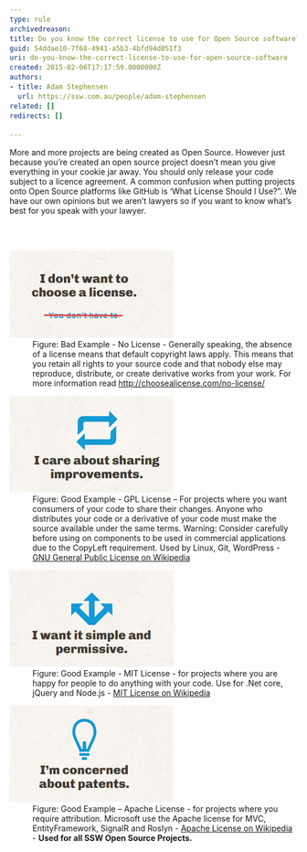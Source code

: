 ```yaml
---
type: rule
archivedreason: 
title: Do you know the correct license to use for Open Source software?
guid: 54ddae10-7f68-4941-a5b3-4bfd94d051f3
uri: do-you-know-the-correct-license-to-use-for-open-source-software
created: 2015-02-06T17:17:59.0000000Z
authors:
- title: Adam Stephensen
  url: https://ssw.com.au/people/adam-stephensen
related: []
redirects: []

---
```



<p>More and more projects are being created as Open Source. However just because you’re created an open source project doesn’t mean you give everything in your cookie jar away. You should only release your code subject to a licence agreement.<span class="s1"> </span>A common confusion when putting projects onto Open Source platforms like GitHub is ‘What License Should I Use?”. We have our own opinions but we aren’t lawyers so if you want to know what’s best for you speak with your lawyer.</p>
<br><excerpt class='endintro'></excerpt><br>
<dl class="badImage"><dt>
      <img src="license-bad.png" alt="" />
   </dt><dd>Figure: Bad Example - No License -​ Generally speaking, the absence of a license means that default copyright laws apply. This means that you retain all rights to your source code and that nobody else may reproduce, distribute, or create derivative works from your work. For more information read 
      <a href="http://choosealicense.com/no-license/" target="_blank">http://choosealicense.com/no-license/</a></dd></dl><dl class="goodImage"><dt>
         <img src="license-good.png" alt="" />
      </dt><dd>Figure: Good Example - GPL License – For projects where you want consumers of your code to share their changes. Anyone who distributes your code or a derivative of your code must make the source available under the same terms. Warning: Consider carefully before using on components to be used in commercial applications due to the CopyLeft requirement. Used by Linux, Git, WordPress -​ <a href="http://en.wikipedia.org/wiki/GNU_General_Public_License" target="_blank">GNU General Public License on Wikipedia</a></dd></dl><dl class="goodImage"><dt>
      <img src="license-good-2.png" alt="" />
   </dt><dd>Figure: Good Example - MIT License - for projects where you are happy for people to do anything with your code. Use for .Net core, jQuery and Node.js - 
      <a href="http://en.wikipedia.org/wiki/MIT_License" target="_blank">MIT License on Wikipedia</a></dd></dl><dl class="goodImage"><dt>
      <img src="license-good-3.png" alt="" />
   </dt><dd>Figure: Good Example – Apache License - for projects where you require attribution. Microsoft use the Apache license for MVC, EntityFramework, SignalR and Roslyn - 
      <a href="http://en.wikipedia.org/wiki/Apache_License">Apache License on Wikipedia</a> - 
      <strong>Used for all SSW Open Source Projects. </strong></dd></dl>


